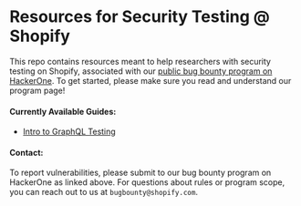 # Resources for Security Testing @ Shopify

This repo contains resources meant to help researchers with security testing on Shopify, associated with our [public bug bounty program on HackerOne](https://hackerone.com/shopify). To get started, please make sure you read and understand our program page!

#### Currently Available Guides:
* [Intro to GraphQL Testing](graphql/main_guide.md)

#### Contact:
To report vulnerabilities, please submit to our bug bounty program on HackerOne as linked above. For questions about rules or program scope, you can reach out to us at `bugbounty@shopify.com`.
